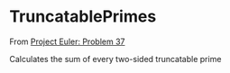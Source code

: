 # TruncatablePrimes

From [Project Euler: Problem 37](https://projecteuler.net/problem=37)

Calculates the sum of every two-sided truncatable prime